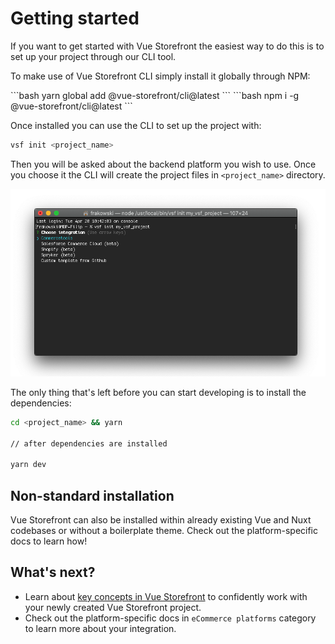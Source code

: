 # Getting started

If you want to get started with Vue Storefront the easiest way to do this is to set up your project through our CLI tool.

To make use of Vue Storefront CLI simply install it globally through NPM:

<code-group>
<code-block title="YARN">
```bash
yarn global add @vue-storefront/cli@latest
```
</code-block>

<code-block title="NPM">
```bash
npm i -g @vue-storefront/cli@latest
```
</code-block>
</code-group>

Once installed you can use the CLI to set up the project with:

```bash
vsf init <project_name> 
```

Then you will be asked about the backend platform you wish to use. Once you choose it the CLI will create the project files in `<project_name>` directory. 

<center>
 <img src="../images/cli.png" alt="vue storefront cli" />
</center>

The only thing that's left before you can start developing is to install the dependencies:

```bash
cd <project_name> && yarn

// after dependencies are installed

yarn dev
```

## Non-standard installation

Vue Storefront can also be installed within already existing Vue and Nuxt codebases or without a boilerplate theme. Check out the platform-specific docs to learn how!

## What's next?

- Learn about [key concepts in Vue Storefront](./key-concepts) to confidently work with your newly created Vue Storefront project.
- Check out the platform-specific docs in `eCommerce platforms` category to learn more about your integration.

